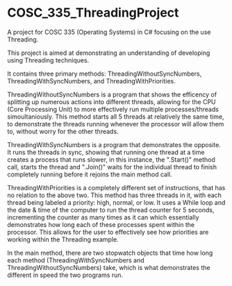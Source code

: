 # COSC_335_ThreadingProject
A project for COSC 335 (Operating Systems) in C# focusing on the use Threading.

This project is aimed at demonstrating an understanding of developing using Threading techniques.

It contains three primary methods: ThreadingWithoutSyncNumbers, ThreadingWithSyncNumbers, and ThreadingWithPriorities.

ThreadingWithoutSyncNumbers is a program that shows the efficency of splitting up numerous actions into different threads, allowing for the CPU (Core Processing Unit) to more effectively run multiple processes/threads simoultaniously. This method starts all 5 threads at relatively the same time, to demonstrate the threads running whenever the processor will allow them to, without worry for the other threads.

ThreadingWithSyncNumbers is a program that demonstrates the opposite. It runs the threads in sync, showing that running one thread at a time creates a process that runs slower, in this instance, the ".Start()" method call, starts the thread and ".Join()" waits for the individual thread to finish completely running before it rejoins the main method call.

ThreadingWithPriorities is a completely different set of instructions, that has no relation to the above two. This method has three threads in it, with each thread being labeled a priority: high, normal, or low. It uses a While loop and the date & time of the computer to run the thread counter for 5 seconds, incrementing the counter as many times as it can which essentially demonstrates how long each of these processes spent within the processor. This allows for the user to effectively see how priorities are working within the Threading example.

In the main method, there are two stopwatch objects that time how long each method (ThreadingWithSyncNumbers and ThreadingWithoutSyncNumbers) take, which is what demonstrates the different in speed the two programs run.